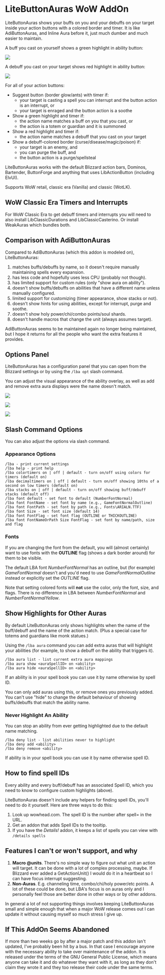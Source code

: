 # LiteButtonAuras WoW AddOn

LiteButtonAuras shows your buffs on you and your debuffs on your target inside your action buttons with a
colored border and timer. It is like AdiButtonAuras, and Inline Aura before it, just much dumber and much
easier to maintain.

A buff you cast on yourself shows a green highlight in ability button:

![](https://i.imgur.com/vsf97X0.png)

A debuff you cast on your target shows red highlight in ability button:

![](https://i.imgur.com/HmN2WR5.png)

For all of your action buttons:

- Suggest button (border glow/ants) with timer if:
    - your target is casting a spell you can interrupt and the button action is an interrupt, or
    - your target is enraged and the button action is a soothe
- Show a green highlight and timer if:
    - the action name matches a buff on you that you cast, or
    - the action is a totem or guardian and it is summoned
- Show a red highlight and timer if:
    - the action name matches a debuff that you cast on your target
- Show a debuff-colored border (curse/disease/magic/poison) if:
    - your target is an enemy, and
    - you can purge the buff, and
    - the button action is a purge/spellsteal

LiteButtonAuras works with the default Blizzard action bars, Dominos, Bartender, ButtonForge and anything that
uses LibActionButton (including ElvUI).

Supports WoW retail, classic era (Vanilla) and classic (WotLK).

## WoW Classic Era Timers and Interrupts

For WoW Classic Era to get debuff timers and interrupts you will need to also install LibClassicDurations and LibClassicCasterino. Or install WeakAuras which bundles both.

## Comparison with AdiButtonAuras

Compared to AdiButtonAuras (which this addon is modeled on), LiteButtonAuras:

1. matches buffs/debuffs by name, so it doesn't require manually maintaining spells every expansion.
1. has less code and hopefully uses less CPU (probably not though).
1. has limited support for custom rules (only "show aura on ability").
1. doesn't show buffs/debuffs on abilities that have a different name unless manually configured.
1. limited support for customizing (timer appearance, show stacks or not).
1. doesn't show hints for using abilities, except for interrupt, purge and soothe.
1. doesn't show holy power/chi/combo points/soul shards.
1. doesn't handle macros that change the unit (always assumes target).

AdiButtonAuras seems to be maintained again no longer being maintained, but I hope
it returns for all the people who want the extra features it provides.

## Options Panel

LiteButtonAuras has a configuration panel that you can open from the Blizzard settings or by using the `/lba opt` slash command.

You can adjust the visual appearance of the ability overlay, as well as add and remove extra aura displays were the name doesn't match.

![](https://i.imgur.com/a3kHH9l.png)

![](https://i.imgur.com/ne7YXhW.png)

![](https://i.imgur.com/8BvBY1l.png)

## Slash Command Options

You can also adjust the options via slash command.

### Appearance Options

```
/lba - print current settings
/lba help - print help
/lba colortimers on | off | default - turn on/off using colors for timers (default on)
/lba decimaltimers on | off | default - turn on/off showing 10ths of a second on low timers (default on)
/lba stacks on | off | default - turn on/off showing buff/debuff stacks (default off)
/lba font default - set font to default (NumberFontNormal)
/lba font FontName - set font by name (e.g., GameFontNormalOutline)
/lba font FontPath - set font by path (e.g., Fonts\ARIALN.TTF)
/lba font Size - set font size (default 14)
/lba font FontFlag - set font flag (OUTLINE or THICKOUTLINE)
/lba font FontNameOrPath Size FontFlag - set font by name/path, size and flag
```

### Fonts

If you are changing the font from the default, you will (almost certainly) want to use
fonts with the __OUTLINE__ flag (shows a dark border around) for them to be visible.

The default LBA font _NumberFontNormal_ has an outline, but (for example)
_GameFontNormal_ doesn't and you'd need to use _GameFontNormalOutline_
instead or explicitly set the _OUTLINE_ flag.

Note that setting colored fonts will __not__ use the color, only the font, size,
and flags. There is no difference in LBA between _NumberFontNormal_ and _NumberFontNormalYellow_.

## Show Highlights for Other Auras

By default LiteButtonAuras only shows highlights when the name of the buff/debuff and the name of
the action match. (Plus a special case for totems and guardians like monk statues.)

Using the `/lba aura` command you can add extra auras that will highlight your abilities (for
example, to show a debuff on the ability that triggers it).

```
/lba aura list - list current extra aura mappings
/lba aura show <auraSpellID> on <ability>
/lba aura hide <auraSpellID> on <ability>
```

If an ability is in your spell book you can use it by name otherwise by spell ID.

You can only add auras using this, or remove ones you previously added. You can't use "hide" to
change the default behaviour of showing buffs/debuffs that match the ability name.

### Never Highlight An Ability

You can stop an ability from ever getting highlighted due to the default name matching.

```
/lba deny list - list abilities never to highlight
/lba deny add <ability>
/lba deny remove <ability>
```

If ability is in your spell book you can use it by name otherwise spell ID.

## How to find spell IDs

Every ability and every buff/debuff has an associated Spell ID, which you need to know to
configure custom highlights (above).

LiteButtonAuras doesn't include any helpers for finding spell IDs, you'll need to do it
yourself. Here are three ways to do this:

1. Look up wowhead.com. The spell ID is the number after spell= in the URL.
1. Get an addon that adds Spell IDs to the tooltip.
1. If you have the _Details!_ addon, it keeps a list of spells you can view with `/details spells`

## Features I can't or won't support, and why

1. __Macro @units__. There's no simple way to figure out what unit an action will target.
   It can be done with a lot of complex processing, maybe. If Blizzard ever added a
   GetActionUnit() I would do it in a heartbeat so I can have focus interrupt suggesting.
1. __Non-Auras__. E.g. channeling time, combo/chi/holy power/etc points. A lot of these
   could be done, but LBA's focus is on auras only and I personally feel those are better
   done in other ways or by other addons.

In general a lot of not supporting things involves keeping LiteButtonAuras small and
simple enough that when a major WoW release comes out I can update it without causing
myself so much stress I give up.

##  If This AddOn Seems Abandoned

If more than two weeks go by after a major patch and this addon isn't updated, I've probably been
hit by a bus. In that case I encourage anyone with the necessary ability to take over maintenance of
the addon. It is released under the terms of the GNU General Public License, which means anyone can
take it and do whatever they want with it, as long as they don't claim they wrote it and they too
release their code under the same terms.
